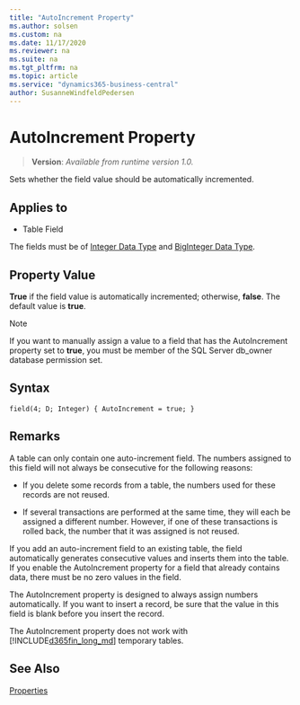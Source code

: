 ```yaml
---
title: "AutoIncrement Property"
ms.author: solsen
ms.custom: na
ms.date: 11/17/2020
ms.reviewer: na
ms.suite: na
ms.tgt_pltfrm: na
ms.topic: article
ms.service: "dynamics365-business-central"
author: SusanneWindfeldPedersen
---
```

[//]: # (START>DO_NOT_EDIT)
[//]: # (IMPORTANT:Do not edit any of the content between here and the END>DO_NOT_EDIT.)
[//]: # (Any modifications should be made in the .xml files in the ModernDev repo.)
# AutoIncrement Property
> **Version**: _Available from runtime version 1.0._

Sets whether the field value should be automatically incremented.

## Applies to
-   Table Field

[//]: # (IMPORTANT: END>DO_NOT_EDIT)
The fields must be of [Integer Data Type](../datatypes/devenv-integer-data-type.md) and [BigInteger Data Type](../datatypes/devenv-biginteger-data-type.md).

## Property Value  

**True** if the field value is automatically incremented; otherwise, **false**. The default value is **true**.  
  
> [!NOTE]  
> If you want to manually assign a value to a field that has the AutoIncrement property set to **true**, you must be member of the SQL Server db_owner database permission set.  

## Syntax

```AL
field(4; D; Integer) { AutoIncrement = true; }
```

## Remarks  
A table can only contain one auto-increment field. The numbers assigned to this field will not always be consecutive for the following reasons:  
  
- If you delete some records from a table, the numbers used for these records are not reused.  
  
- If several transactions are performed at the same time, they will each be assigned a different number. However, if one of these transactions is rolled back, the number that it was assigned is not reused.  
  
If you add an auto-increment field to an existing table, the field automatically generates consecutive values and inserts them into the table. If you enable the AutoIncrement property for a field that already contains data, there must be no zero values in the field.  
  
The AutoIncrement property is designed to always assign numbers automatically. If you want to insert a record, be sure that the value in this field is blank before you insert the record.  
  
The AutoIncrement property does not work with [!INCLUDE[d365fin_long_md](../includes/d365fin_long_md.md)] temporary tables.  
  
## See Also  
 [Properties](devenv-properties.md)